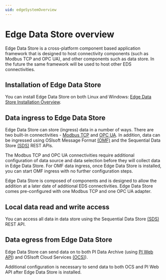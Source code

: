 ```yaml
---
uid: edgeSystemOverview
---
```


# Edge Data Store overview

Edge Data Store is a cross-platform component based application framework that is designed to host connectivity components (such as Modbus TCP and OPC UA), and other components such as data store. In the future the same framework will be used to host other EDS connectivities.

## Installation of Edge Data Store

You can install Edge Data Store on both Linux and Windows: [Edge Data Store Installation Overview](xref:installationOverview).

## Data ingress to Edge Data Store

Edge Data Store can store (ingress) data in a number of ways. There are two built-in connectivities - [Modbus TCP](xref:modbusQuickStart) and [OPC UA](xref:opcUaQuickStart). In addition, data can be ingressed using OSIsoft Message Format [(OMF)](xref:omfQuickStart) and the Sequential Data Store [(SDS)](xref:sdsWritingData) REST APIs.

The Modbus TCP and OPC UA connectivities require additional configuration of data source and data selection before they will collect data in Edge Data Store. For OMF data ingress, once Edge Data Store is installed, you can start OMF ingress with no further configuration steps.

Edge Data Store is composed of components and is designed to allow the addition at a later date of additional EDS connectivities. Edge Data Store comes pre-configured with one Modbus TCP and one OPC UA adapter.

## Local data read and write access

You can access all data in data store using the Sequential Data Store [(SDS)](xref:sdsQuickStart) REST API.

## Data egress from Edge Data Store

Edge Data Store can send data on to both PI Data Archive (using [PI Web API](xref:piEgressQuickStart)) and OSIsoft Cloud Services [(OCS)](xref:ocsEgressQuickStart)).

Additional configuration is necessary to send data to both OCS and PI Web API after Edge Data Store is installed.

